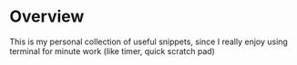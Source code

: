 # Overview

This is my personal collection of useful snippets, since I really enjoy using terminal for minute work (like timer, quick scratch pad)
